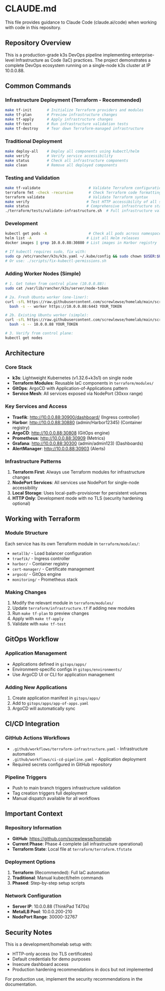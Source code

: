 # CLAUDE.md

This file provides guidance to Claude Code (claude.ai/code) when working with code in this repository.

## Repository Overview

This is a production-grade k3s DevOps pipeline implementing enterprise-level Infrastructure as Code (IaC) practices. The project demonstrates a complete DevOps ecosystem running on a single-node k3s cluster at IP 10.0.0.88.

## Common Commands

### Infrastructure Deployment (Terraform - Recommended)
```bash
make tf-init       # Initialize Terraform providers and modules
make tf-plan       # Preview infrastructure changes
make tf-apply      # Apply infrastructure changes
make tf-test       # Run infrastructure validation tests
make tf-destroy    # Tear down Terraform-managed infrastructure
```

### Traditional Deployment
```bash
make deploy-all    # Deploy all components using kubectl/helm
make verify        # Verify service accessibility
make status        # Check all infrastructure components
make clean         # Remove all deployed components
```

### Testing and Validation
```bash
make tf-validate                      # Validate Terraform configuration and formatting
terraform fmt -check -recursive       # Check Terraform code formatting
terraform validate                    # Validate Terraform syntax
make verify                          # Test HTTP accessibility of all services
make status                          # Comprehensive infrastructure status check
./terraform/tests/validate-infrastructure.sh  # Full infrastructure validation
```

### Development
```bash
kubectl get pods -A                   # Check all pods across namespaces
helm list -A                         # List all Helm releases
docker images | grep 10.0.0.88:30880 # List images in Harbor registry

# If kubectl requires sudo, fix with:
sudo cp /etc/rancher/k3s/k3s.yaml ~/.kube/config && sudo chown $USER:$USER ~/.kube/config
# Or use: ./scripts/fix-kubectl-permissions.sh
```

### Adding Worker Nodes (Simple)
```bash
# 1. Get token from control plane (10.0.0.88):
sudo cat /var/lib/rancher/k3s/server/node-token

# 2a. Fresh Ubuntu worker (one-liner):
curl -sfL https://raw.githubusercontent.com/screwlewse/homelab/main/scripts/setup-fresh-ubuntu.sh | \
  bash -s -- worker https://10.0.0.88:6443 YOUR_TOKEN

# 2b. Existing Ubuntu worker (simple):
curl -sfL https://raw.githubusercontent.com/screwlewse/homelab/main/scripts/setup-worker-simple.sh | \
  bash -s -- 10.0.0.88 YOUR_TOKEN

# 3. Verify from control plane:
kubectl get nodes
```

## Architecture

### Core Stack
- **k3s**: Lightweight Kubernetes (v1.32.6+k3s1) on single node
- **Terraform Modules**: Reusable IaC components in `terraform/modules/`
- **GitOps**: ArgoCD with Application-of-Applications pattern
- **Service Mesh**: All services exposed via NodePort (30xxx range)

### Key Services and Access
- **Traefik**: http://10.0.0.88:30900/dashboard/ (Ingress controller)
- **Harbor**: http://10.0.0.88:30880 (admin/Harbor12345) (Container registry)
- **ArgoCD**: http://10.0.0.88:30808 (GitOps engine)
- **Prometheus**: http://10.0.0.88:30909 (Metrics)
- **Grafana**: http://10.0.0.88:30300 (admin/admin123) (Dashboards)
- **AlertManager**: http://10.0.0.88:30903 (Alerts)

### Infrastructure Patterns
1. **Terraform First**: Always use Terraform modules for infrastructure changes
2. **NodePort Services**: All services use NodePort for single-node accessibility
3. **Local Storage**: Uses local-path-provisioner for persistent volumes
4. **HTTP Only**: Development mode with no TLS (security hardening optional)

## Working with Terraform

### Module Structure
Each service has its own Terraform module in `terraform/modules/`:
- `metallb/` - Load balancer configuration
- `traefik/` - Ingress controller
- `harbor/` - Container registry
- `cert-manager/` - Certificate management
- `argocd/` - GitOps engine
- `monitoring/` - Prometheus stack

### Making Changes
1. Modify the relevant module in `terraform/modules/`
2. Update `terraform/infrastructure.tf` if adding new modules
3. Run `make tf-plan` to preview changes
4. Apply with `make tf-apply`
5. Validate with `make tf-test`

## GitOps Workflow

### Application Management
- Applications defined in `gitops/apps/`
- Environment-specific configs in `gitops/environments/`
- Use ArgoCD UI or CLI for application management

### Adding New Applications
1. Create application manifest in `gitops/apps/`
2. Add to `gitops/apps/app-of-apps.yaml`
3. ArgoCD will automatically sync

## CI/CD Integration

### GitHub Actions Workflows
- `.github/workflows/terraform-infrastructure.yaml` - Infrastructure automation
- `.github/workflows/ci-cd-pipeline.yaml` - Application deployment
- Required secrets configured in GitHub repository

### Pipeline Triggers
- Push to main branch triggers infrastructure validation
- Tag creation triggers full deployment
- Manual dispatch available for all workflows

## Important Context

### Repository Information
- **GitHub**: https://github.com/screwlewse/homelab
- **Current Phase**: Phase 4 complete (all infrastructure operational)
- **Terraform State**: Local file at `terraform/terraform.tfstate`

### Deployment Options
1. **Terraform** (Recommended): Full IaC automation
2. **Traditional**: Manual kubectl/helm commands
3. **Phased**: Step-by-step setup scripts

### Network Configuration
- **Server IP**: 10.0.0.88 (ThinkPad T470s)
- **MetalLB Pool**: 10.0.0.200-210
- **NodePort Range**: 30000-32767

## Security Notes

This is a development/homelab setup with:
- HTTP-only access (no TLS certificates)
- Default credentials for demo purposes
- Insecure dashboard access
- Production hardening recommendations in docs but not implemented

For production use, implement the security recommendations in the documentation.